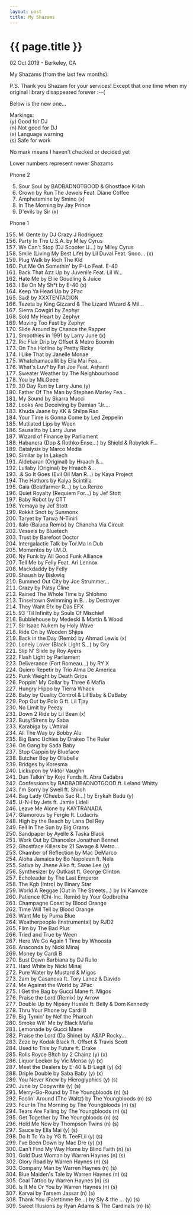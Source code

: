 ```yaml
---
layout: post
title: My Shazams
---
```


{{ page.title }}
================

<p class="meta">02 Oct 2019 - Berkeley, CA</p>

My Shazams (from the last few months):

P.S. Thank you Shazam for your services! Except that one time when my original library disappeared forever :--(

Below is the new one...

Markings:  
(y) Good for DJ  
(n) Not good for DJ  
(x) Language warning  
(s) Safe for work

No mark means I haven't checked or decided yet

Lower numbers represent newer Shazams

Phone 2

5. Sour Soul by BADBADNOTGOOD & Ghostface Killah
4. Crown by Run The Jewels Feat. Diane Coffee
3. Amphetamine by Smino (x)
2. In The Morning by Jay Prince
1. D'evils by Sir (x)

Phone 1

155. Mi Gente by DJ Crazy J Rodriguez
154. Party In The U.S.A. by Miley Cyrus
153. We Can't Stop (DJ Scooter U...) by Miley Cyrus
152. Smile (Living My Best Life) by Lil Duval Feat. Snoo... (x)
151. Plug Walk by Rich The Kid
150. Put Me On Somethin' by P-Lo Feat. E-40
149. Back That Azz Up by Juvenile Feat. Lil W...
148. Hate Me by Ellie Goudling & Juice
147. I Be On My Sh\*t by E-40 (x)
146. Keep Ya Head Up by 2Pac
145. Sad! by XXXTENTACION
144. Tezeta by King Gizzard & The Lizard Wizard & Mil...
143. Sierra Cowgirl by Zephyr
142. Sold My Heart by Zephyr
141. Moving Too Fast by Zephyr
140. Slide Around by Chance the Rapper
139. Smoothies in 1991 by Larry June (x)
138. Ric Flair Drip by Offset & Metro Boomin
137. On The Hotline by Pretty Ricky
136. I Like That by Janelle Monae
135. Whatchamacallit by Ella Mai Fea...
134. What's Luv? by Fat Joe Feat. Ashanti
133. Sweater Weather by The Neighbourhood
132. You by Mk.Geee
131. 30 Day Run by Larry June (y)
130. Father Of The Man by Stephen Marley Fea...
129. My Sound by Skarra Mucci
128. Looks Are Deceiving by Damian "Jr....
127. Khuda Jaane by KK & Shilpa Rao
126. Your Time is Gonna Come by Led Zeppelin
125. Mutilated Lips by Ween
124. Sausalito by Larry June
123. Wizard of Finance by Parliament
122. Habanera (Dop & Rothko Ense...) by Shield & Robytek F...
121. Catalysis by Marco Media
120. Similar by In Lakech
119. Aldebaran (Original) by Hraach &...
118. Lullaby (Original) by Hraach &...
117. .& So It Goes (Evil Oil Man R...) by Kaya Project
116. The Hathors by Kalya Scintilla
115. Gaia (Beatfarmer R...) by Lo.Renzo
114. Quiet Royalty (Requiem For...) by Jef Stott
113. Baby Robot by OTT
112. Yemaya by Jef Stott
111. Rokkit Snot by Sunmonx
110. Taryet by Tarwa N-Tiniri
109. Ilalo (Baiuca Remix) by Chancha Via Circuit
108. Vessels by Bluetech
107. Trust by Barefoot Doctor
106. Intergalactic Talk by Tor.Ma In Dub
105. Momentos by I.M.D.
104. Ny Funk by All Good Funk Alliance
103. Tell Me by Felly Feat. Ari Lennox
102. Mackdaddy by Felly
101. Shaush by Biskwiq
100. Bummed Out City by Joe Strummer...
99. Crazy by Patsy Cline
98. Rained The Whole Time by Shlohmo
97. Tinseltown Swimming in B... by Destroyer
96. They Want Efx by Das EFX
95. 93 'Til Infinity by Souls Of Mischief
94. Bubblehouse by Medeski & Martin & Wood
93. Sir Isaac Nukem by Holy Wave
92. Ride On by Wooden Shjips
91. Back in the Day (Remix) by Ahmad Lewis (x)
90. Lonely Lover (Black Light S...) by Gry
89. Slip N' Slide by Roy Ayers
88. Flash Light by Parliament
87. Deliverance (Fort Romeau...) by RY X
86. Quiero Repetir by Trio Alma De America
85. Punk Weight by Death Grips
84. Poppin' My Collar by Three 6 Mafia
83. Hungry Hippo by Tierra Whack
82. Baby by Quality Control & Lil Baby & DaBaby
81. Pop Out by Polo G ft. Lil Tjay
80. No Limit by Peezy
79. Down 2 Ride by Lil Bean (x)
78. Busy/Sirens by Saba
77. Karabiga by L'Attirail
76. All The Way by Bobby Alu
75. Big Banc Uchies by Drakeo The Ruler
74. On Gang by Sada Baby
73. Stop Cappin by Blueface
72. Butcher Boy by Ollabelle
71. Bridges by Koresma
70. Lickupon by Viktor Vaughn
69. Dun Talkin' by Kojo Funds ft. Abra Cadabra
68. Confessions by BADBADBADNOTGOOD ft. Leland Whitty
67. I'm Sorry by Swell ft. Shiloh
66. Bag Lady (Cheeba Sac R...) by Erykah Badu (y)
65. U-N-I by Jets ft. Jamie Lidell
64. Leave Me Alone by KAYTRANADA
63. Glamorous by Fergie ft. Ludacris
62. High by the Beach by Lana Del Rey
61. Fell In The Sun by Big Grams
60. Sandpaper by Ayelle & Taska Black
59. Work Out by Chancelor Jonathan Bennet
58. Ghostface Killers by 21 Savage & Metro...
57. Chamber of Reflection by Mac DeMarco
56. Aloha Jamaica by Bo Napolean ft. Nela
55. Sativa by Jhene Aiko ft. Swae Lee (y)
54. Synthesizer by Outkast  ft. George Clinton
53. Echoleader by The Last Emperor
52. The Kgb (Intro) by Binary Star
51. World A Reggae (Out in The Streets...) by Ini Kamoze
50. Patience (Chi-Inc. Remix) by Your Godbrotha
49. Champagne Coast by Blood Orange
48. Time Will Tell by Blood Orange
47. Want Me by Puma Blue
46. Weatherpeople (Instrumental) by RJD2
45. Flim by The Bad Plus
44. Tried and True by Ween
43. Here We Go Again 1 Time by Whoosta
42. Anaconda by Nicki Minaj
41. Money by Cardi B
40. Bust Down Barbiana by DJ Rulio
39. Hard White by Nicki Minaj
38. Pure Water by Mustard & Migos
37. 2am by Casanova ft. Tory Lanez & Davido
36. Me Against the World by 2Pac
35. I Get the Bag by Gucci Mane ft. Migos
34. Praise the Lord (Remix) by Arrow
33. Double Up by Nipsey Hussle ft. Belly & Dom Kennedy
32. Thru Your Phone by Cardi B
31. Big Tymin' by Nef the Pharoah
30. Smoke Wit' Me by Black Mafia
29. Lemonade by Gucci Mane
28. Praise the Lord (Da Shine) by A$AP Rocky...
27. Zeze by Kodak Black ft. Offset & Travis Scott
26. Used to This by Future ft. Drake
25. Rolls Royce B!tch by 2 Chainz (y) (x)
24. Liquor Locker by Vic Mensa (y) (x)
23. Meet the Dealers by E-40 & B-Legit (y) (x)
22. Driple Double by Saba Baby (y) (x)
21. You Never Knew by Hieroglyphics (y) (s)
20. June by Copywrite (y) (s)
19. Merry-Go-Round by The Youngbloods (n) (s)
18. Foolin' Around (The Waltz) by The Youngbloods (n) (s)
17. Four In The Morning by The Youngbloods (n) (s)
16. Tears Are Falling by The Youngbloods (n) (s)
15. Get Together by The Youngbloods (n) (s)
14. Hold Me Now by Thompson Twins (n) (s)
13. Sauce by Ella Mai (y) (s)
12. Do It To Ya by YG ft. TeeFLii (y) (s)
11. I've Been Down by Mac Dre (y) (x)
10. Can't Find My Way Home by Blind Faith (n) (s)
9. Gold Dust Woman by Warren Haynes (n) (s)
8. Glory Road by Warren Haynes (n) (s)
7. Company Man by Warren Haynes (n) (s)
6. Blue Maiden's Tale by Warren Haynes (n) (s)
5. Coal Tattoo by Warren Haynes (n) (s)
4. Is It Me Or You by Warren Haynes (n) (s)
3. Karvai by Tarsem Jassar (n) (s)
2. Thank You (Falettinme Be...) by Sly & the ... (y) (s)
1. Sweet Illusions by Ryan Adams & The Cardinals (n) (s)